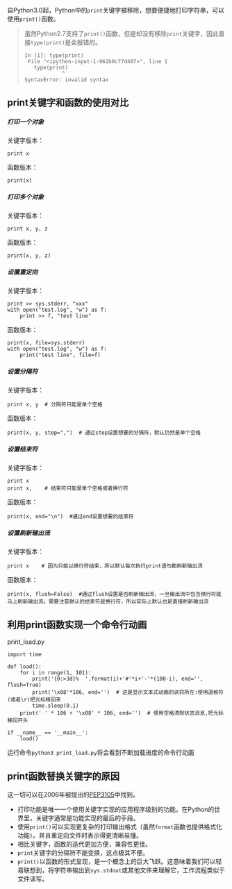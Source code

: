 自Python3.0起，Python中的`print`关键字被移除，想要便捷地打印字符串，可以使用`print()`函数。

>虽然Python2.7支持了`print()`函数，但是却没有移除`print`关键字，因此直接`type(print)`是会报错的。
>```
>In [1]: type(print)
>  File "<ipython-input-1-961b0c77d407>", line 1
>    type(print)
>             ^
>SyntaxError: invalid syntax
>```
## print关键字和函数的使用对比
##### 打印一个对象
关键字版本：
```
print x
```
函数版本：
```
print(x)
```
##### 打印多个对象
关键字版本：
```
print x, y, z
```
函数版本：
```
print(x, y, z)
```
##### 设置重定向
关键字版本：
```
print >> sys.stderr, "xxx"
with open("test.log", "w") as f:
    print >> f, "test line"
```
函数版本：
```
print(x, file=sys.stderr)
with open("test.log", "w") as f:
    print("test line", file=f)
```
##### 设置分隔符
关键字版本：
```
print x, y  # 分隔符只能是单个空格
```
函数版本：
```
print(x, y, step=",")  # 通过step设置想要的分隔符，默认仍然是单个空格
```
##### 设置结束符
关键字版本：
```
print x
print x,    # 结束符只能是单个空格或者换行符
```
函数版本：
```
print(x, end="\n")  #通过end设置想要的结束符 
```
##### 设置刷新输出流
关键字版本：
```
print x    # 因为只能以换行符结束，所以默认每次执行print语句都刷新输出流
```
函数版本：
```
print(x, flush=False)  #通过flush设置是否刷新输出流，一旦输出流中包含换行符就马上刷新输出流。需要注意默认的结束符是换行符，所以实际上默认也是直接刷新输出流
```

## 利用print函数实现一个命令行动画
print_load.py
```
import time

def load():
    for i in range(1, 101):
        print('{0:>3d}%  '.format(i)+'#'*i+'-'*(100-i), end='', flush=True)
        print('\x08'*106, end='')  # 这是显示文本式动画的诀窍所在:使用退格符(或者\r)把光标移回来
        time.sleep(0.1)
    print(' ' * 106 + '\x08' * 106, end='')  # 使用空格清除状态消息,把光标移回开头 

if __name__ == '__main__':
    load()

```
运行命令`python3 print_load.py`将会看到不断加载进度的命令行动画
## print函数替换关键字的原因
这一切可以在2006年被提出的[PEP3105](https://www.python.org/dev/peps/pep-3105/)中找到。
* 打印功能是唯一一个使用关键字实现的应用程序级别的功能。在Python的世界里，关键字通常是功能实现的最后的手段。
* 使用`print()`可以实现更复杂的打印输出格式（虽然`format`函数也提供格式化功能）。并且重定向文件时表示得更清晰易懂。
* 相比关键字，函数的迭代更加方便，兼容性更佳。
* `print`关键字的分隔符不能变换，这点极其不便。
* `print()`以函数的形式呈现，是一个概念上的巨大飞跃。这意味着我们可以轻易联想到，将字符串输出到`sys.stdout`或其他文件来理解它，工作流程类似于文件读写。
